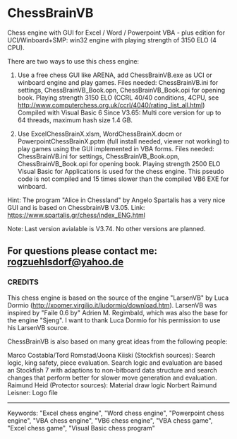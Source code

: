 # ChessBrainVB
Chess engine with GUI for Excel / Word / Powerpoint VBA - plus edition for UCI/Winboard+SMP: win32 engine with playing strength of 3150 ELO (4 CPU). 

There are two ways to use this chess engine:

1. Use a free chess GUI like ARENA, add ChessBrainVB.exe as UCI or winboard engine  and play games.
   Files needed: ChessBrainVB.ini  for settings, ChessBrainVB_Book.opn, ChessBrainVB_Book.opi for opening book.
  Playing strength 3150 ELO (CCRL 40/40 conditions, 4CPU, see http://www.computerchess.org.uk/ccrl/4040/rating_list_all.html)
  Compiled with Visual Basic 6
  Since V3.65: Multi core version for up to 64 threads, maximum hash size 1.4 GB.
 
2. Use ExcelChessBrainX.xlsm, WordChessBrainX.docm or PowerpointChessBrainX.pptm (full install needed, viewer not working)
   to play games using the GUI implemented in VBA forms.
  Files needed: ChessBrainVB.ini  for settings, ChessBrainVB_Book.opn, ChessBrainVB_Book.opi for opening book.
  Playing strength 2500 ELO
  Visual Basic for Applications is used for the chess engine.
  This pseudo code is not compiled and 15 times slower than the compiled VB6 EXE for winboard.

Hint: The program "Alice in Chessland" by Angelo Spartalis has a very nice GUI and is based on ChessbrainVB V3.05. 
Link: https://www.spartalis.gr/chess/index_ENG.html

Note: Last version avialable is V3.74. No other versions are planned.

For questions please contact me:
rogzuehlsdorf@yahoo.de
----------------------------------------------------------------------
### CREDITS
This chess engine is based on the source of the engine "LarsenVB" by Luca Dormio (http://xoomer.virgilio.it/ludormio/download.htm).
LarsenVB was inspired by "Faile 0.6 by" Adrien M. Regimbald, which was also the base for the engine "Sjeng".
I want to thank Luca Dormio for his permission to use his LarsenVB source. 

ChessBrainVB is also based on many great ideas from the following people: 

Marco Costabla/Tord Romstad/Joona Kiiski (Stockfish sources): Search logic, king safety, piece evaluation.
Search logic and evaluation are based an Stockfish 7 with adaptions to non-bitboard data structure and search changes that perform better for slower move generation and evaluation.
Raimund Heid (Protector sources):  Material draw logic
Norbert Raimund Leisner: Logo file

----------------------------------------------------------------------
Keywords: "Excel chess engine", "Word chess engine", "Powerpoint chess engine", "VBA chess engine", "VB6 chess engine", "VBA chess game", "Excel chess game", "Visual Basic chess program"
